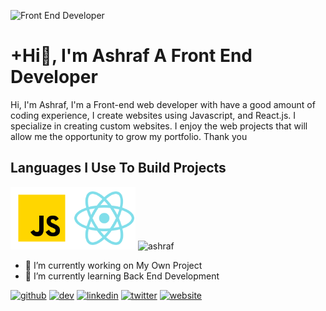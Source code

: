 ![Front End Developer](https://pbs.twimg.com/profile_banners/1355130501124685824/1641975916/1500x500)

# +Hi👋, I'm Ashraf A Front End Developer

Hi, I'm Ashraf, I'm a Front-end web developer with have a good amount of coding experience, 
I create websites using Javascript, and React.js. I specialize in creating custom websites.
I enjoy the web projects that will allow me the opportunity to grow my portfolio. Thank you


## Languages I Use To Build Projects 
<img src="https://github.com/ashrafdev365/ashrafdev365/blob/3e86cd270fb7487c5096c65823dfde7d4493c533/Icons/icons8-javascript.svg" alt='ashraf' width='100px' /><img src="https://github.com/ashrafdev365/ashrafdev365/blob/3e86cd270fb7487c5096c65823dfde7d4493c533/Icons/icons8-react-native.svg" alt='ashraf' width='100px' />
<img src="" alt='ashraf' width='100px' />


- 🔭 I’m currently working on My Own Project 
- 🌱 I’m currently learning Back End Development 


[<img src='https://cdn.jsdelivr.net/npm/simple-icons@3.0.1/icons/github.svg' alt='github' height='40'>](https://github.com/ashrafdev365)  [<img src='https://cdn.jsdelivr.net/npm/simple-icons@3.0.1/icons/hashnode.svg' alt='dev' height='40'>](/@ashrafdev)  [<img src='https://cdn.jsdelivr.net/npm/simple-icons@3.0.1/icons/linkedin.svg' alt='linkedin' height='40'>](https://www.linkedin.com/in/ashraf-%F0%9F%92%BB-ashraf-297301206//)  [<img src='https://cdn.jsdelivr.net/npm/simple-icons@3.0.1/icons/twitter.svg' alt='twitter' height='40'>](https://twitter.com/Ashraf_365)  [<img src='https://cdn.jsdelivr.net/npm/simple-icons@3.0.1/icons/icloud.svg' alt='website' height='40'>](https://ashraf365.vercel.app/)   
